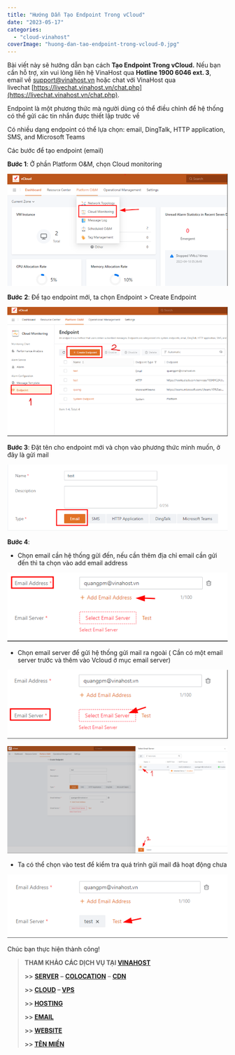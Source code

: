 ```yaml
---
title: "Hướng Dẫn Tạo Endpoint Trong vCloud"
date: "2023-05-17"
categories: 
  - "cloud-vinahost"
coverImage: "huong-dan-tao-endpoint-trong-vcloud-0.jpg"
---
```


Bài viết này sẽ hướng dẫn bạn cách **Tạo Endpoint Trong vCloud.** Nếu bạn cần hỗ trợ, xin vui lòng liên hệ VinaHost qua **Hotline 1900 6046 ext. 3**, email về [support@vinahost.vn](mailto:support@vinahost.vn) hoặc chat với VinaHost qua livechat [https://livechat.vinahost.vn/chat.php](https://livechat.vinahost.vn/chat.php).

Endpoint là một phương thức mà người dùng có thể điều chỉnh để hệ thống có thể gửi các tin nhắn được thiết lập trước về

Có nhiều dạng endpoint có thể lựa chọn: email, DingTalk, HTTP application, SMS, and Microsoft Teams

Các bước để tạo endpoint (email)

**Bước 1**: Ở phần Platform O&M, chọn Cloud monitoring

![Endpoint](images/huong-dan-tao-endpoint-trong-vcloud-1.png)

**Bước** **2**: Để tạo endpoint mới, ta chọn Endpoint > Create Endpoint

![](images/huong-dan-tao-endpoint-trong-vcloud-2.png)

**Bước 3**: Đặt tên cho endpoint mới và chọn vào phương thức mình muốn, ở đây là gửi mail

![](images/huong-dan-tao-endpoint-trong-vcloud-3.png)

**Bước 4**:

- Chọn email cần hệ thống gửi đến, nếu cần thêm địa chỉ email cần gửi đến thì ta chọn vào add email address

![](images/huong-dan-tao-endpoint-trong-vcloud-4.png)

- Chọn email server để gửi hệ thống gửi mail ra ngoài ( Cần có một email server trước và thêm vào Vcloud ở mục email server)

![](images/huong-dan-tao-endpoint-trong-vcloud-5.png)

![](images/huong-dan-tao-endpoint-trong-vcloud-6.png)

- Ta có thể chọn vào test để kiểm tra quá trình gửi mail đã hoạt động chưa

![](images/huong-dan-tao-endpoint-trong-vcloud-7.png)

Chúc bạn thực hiện thành công!

> **THAM KHẢO CÁC DỊCH VỤ TẠI [VINAHOST](https://vinahost.vn/)**
> 
> **\>>** [**SERVER**](https://vinahost.vn/thue-may-chu-rieng/) **–** [**COLOCATION**](https://vinahost.vn/colocation.html) – [**CDN**](https://vinahost.vn/dich-vu-cdn-chuyen-nghiep)
> 
> **\>> [CLOUD](https://vinahost.vn/cloud-server-gia-re/) – [VPS](https://vinahost.vn/vps-ssd-chuyen-nghiep/)**
> 
> **\>> [HOSTING](https://vinahost.vn/wordpress-hosting)**
> 
> **\>> [EMAIL](https://vinahost.vn/email-hosting)**
> 
> **\>> [WEBSITE](http://vinawebsite.vn/)**
> 
> **\>> [TÊN MIỀN](https://vinahost.vn/ten-mien-gia-re/)**
